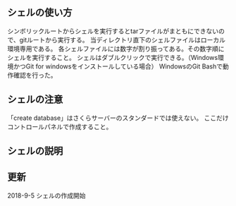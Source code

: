 


## シェルの使い方
シンボリックルートからシェルを実行するとtarファイルがまともにできないので、gitルートから実行する。
当ディレクトリ直下のシェルファイルはローカル環境専用である。
各シェルファイルには数字が割り振ってある。その数字順にシェルを実行すること。
シェルはダブルクリックで実行できる。（Windows環境かつGit for windowsをインストールしている場合）
WindowsのGit Bashで動作確認を行った。



## シェルの注意
「create database」はさくらサーバーのスタンダードでは使えない。
ここだけコントロールパネルで作成すること。

## シェルの説明

## 更新
2018-9-5 シェルの作成開始
